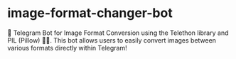 # image-format-changer-bot
🚀 Telegram Bot for Image Format Conversion using the Telethon library and PIL (Pillow) 🧑‍💻. This bot allows users to easily convert images between various formats directly within Telegram!
